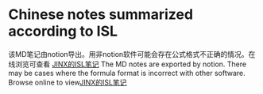 
# Chinese notes summarized according to ISL
该MD笔记由notion导出。用非notion软件可能会存在公式格式不正确的情况。在线浏览可查看 [JINX的ISL笔记](https://jinx-work.notion.site/An-Introduction-to-Statistical-Learning-960c792c89ed4f3e8ac6895639c421b3)
The MD notes are exported by notion. There may be cases where the formula format is incorrect with other software. Browse online to view[JINX的ISL笔记](https://jinx-work.notion.site/An-Introduction-to-Statistical-Learning-960c792c89ed4f3e8ac6895639c421b3)
